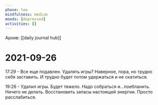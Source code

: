 ```yaml
---
phase: low
mindfulness: medium
moods: [depressed]
activities: []
---
```

Архив: [[daily journal hub]]
# 2021-09-26

17:29 - Все еще подавлен. Удалять игры? Наверное, пора, но трудно себя заставить. И трудно будет потом удержаться и не скатиться.

19:26 - Удалил игры. Будет тяжело. Надо собраться и...поебланить. Ничего не делать. Восстановить запасы настоящей энергии. Просто расслабиться.
